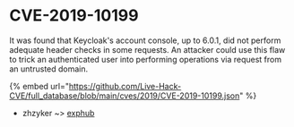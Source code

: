 # CVE-2019-10199

It was found that Keycloak's account console, up to 6.0.1, did not perform adequate header checks in some requests. An attacker could use this flaw to trick an authenticated user into performing operations via request from an untrusted domain.

{% embed url="https://github.com/Live-Hack-CVE/full_database/blob/main/cves/2019/CVE-2019-10199.json" %}


* zhzyker ~> [exphub](https://www.alice-snow.ru/2019/database/cve-2019-10199/exphub-zhzyker)